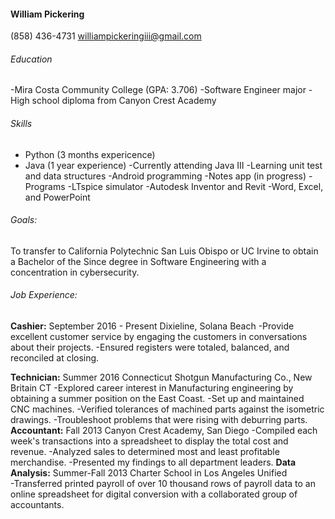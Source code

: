 #### William Pickering
(858) 436-4731
williampickeringiii@gmail.com

###### Education
-Mira Costa Community College (GPA: 3.706)  -Software Engineer major
-High school diploma from Canyon Crest Academy

###### Skills 
- Python (3 months expericence)
- Java (1 year experience)
  -Currently attending Java III
  -Learning unit test and data structures
-Android programming
  -Notes app (in progress)
-Programs
  -LTspice simulator
  -Autodesk Inventor and Revit
  -Word, Excel, and PowerPoint
###### Goals:
  To transfer to California Polytechnic San Luis Obispo or UC Irvine to obtain a Bachelor of the Since degree in Software Engineering with a concentration in cybersecurity.
  
###### Job Experience:
  
  **Cashier:**
    September 2016 - Present    Dixieline, Solana Beach
      -Provide excellent customer service by engaging the customers in conversations about their projects.
      -Ensured registers were totaled, balanced, and reconciled at closing.
 
 **Technician:**
    Summer 2016        Connecticut Shotgun Manufacturing Co., New Britain CT
      -Explored career interest in Manufacturing engineering by obtaining a summer position on the East Coast.
      -Set up and maintained CNC machines.
      -Verified tolerances of machined parts against the isometric drawings.
      -Troubleshoot problems that were rising with deburring parts.
  **Accountant:**
    Fall 2013        Canyon Crest Academy, San Diego
      -Compiled each week's transactions into a spreadsheet to display the total cost and revenue.
      -Analyzed sales to determined most and least profitable merchandise.
      -Presented my findings to all department leaders.
  **Data Analysis:**
    Summer-Fall 2013    Charter School in Los Angeles Unified     
      -Transferred printed payroll of over 10 thousand rows of payroll data to an online spreadsheet for digital conversion with a
      collaborated group of accountants. 
